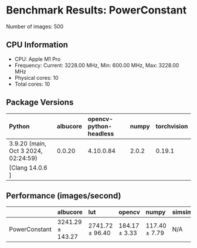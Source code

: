 # Benchmark Results: PowerConstant

Number of images: 500

## CPU Information

- CPU: Apple M1 Pro
- Frequency: Current: 3228.00 MHz, Min: 600.00 MHz, Max: 3228.00 MHz
- Physical cores: 10
- Total cores: 10

## Package Versions

| Python                                | albucore   | opencv-python-headless   | numpy   | torchvision   |
|:--------------------------------------|:-----------|:-------------------------|:--------|:--------------|
| 3.9.20 (main, Oct  3 2024, 02:24:59)  | 0.0.20     | 4.10.0.84                | 2.0.2   | 0.19.1        |
| [Clang 14.0.6 ]                       |            |                          |         |               |

## Performance (images/second)

|               | albucore         | lut             | opencv        | numpy         | simsimd   |
|:--------------|:-----------------|:----------------|:--------------|:--------------|:----------|
| PowerConstant | 3241.29 ± 143.27 | 2741.72 ± 96.40 | 184.17 ± 3.33 | 117.40 ± 7.79 | N/A       |
